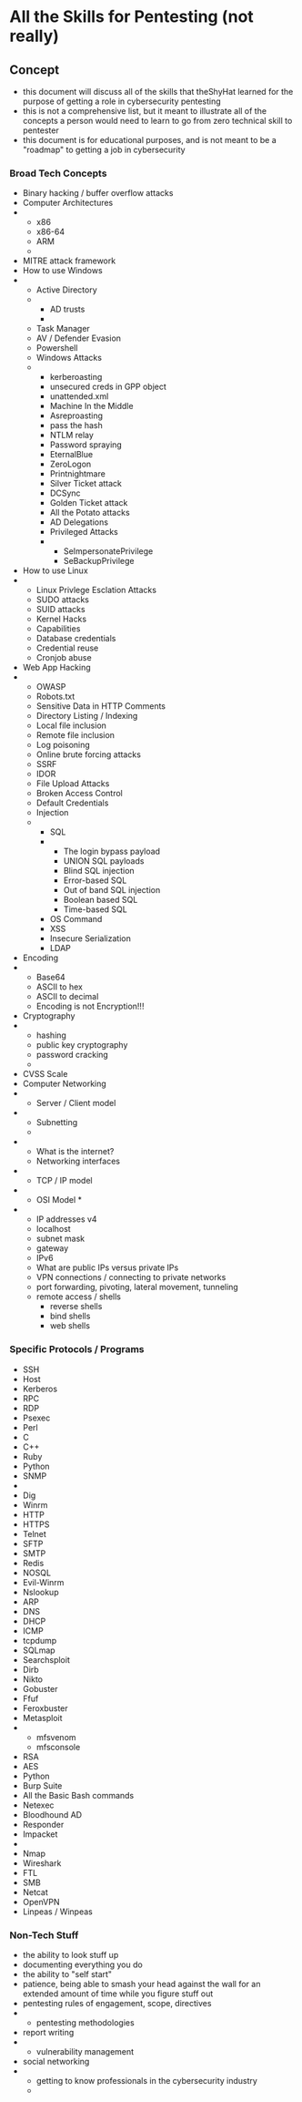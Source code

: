 # All the Skills for Pentesting (not really)
## Concept
* this document will discuss all of the skills that theShyHat learned for the purpose of getting a role in cybersecurity pentesting
* this is not a comprehensive list, but it meant to illustrate all of the concepts a person would need to learn to go from zero technical skill to pentester
* this document is for educational purposes, and is not meant to be a "roadmap" to getting a job in cybersecurity
### Broad Tech Concepts
* Binary hacking / buffer overflow attacks
* Computer Architectures
* * x86
  * x86-64
  * ARM
  * 
* MITRE attack framework
* How to use Windows
* * Active Directory
  * * AD trusts
    * 
  * Task Manager
  * AV / Defender Evasion 
  * Powershell
  * Windows Attacks
  * * kerberoasting
    * unsecured creds in GPP object
    * unattended.xml
    * Machine In the Middle
    * Asreproasting
    * pass the hash
    * NTLM relay
    * Password spraying
    * EternalBlue
    * ZeroLogon
    * Printnightmare
    * Silver Ticket attack
    * DCSync
    * Golden Ticket attack
    * All the Potato attacks
    * AD Delegations
    * Privileged Attacks
    * * SeImpersonatePrivilege
      * SeBackupPrivilege
* How to use Linux
* * Linux Privlege Esclation Attacks
  * SUDO attacks
  * SUID attacks
  * Kernel Hacks
  * Capabilities
  * Database credentials
  * Credential reuse
  * Cronjob abuse
* Web App Hacking
* * OWASP
  * Robots.txt
  * Sensitive Data in HTTP Comments
  * Directory Listing / Indexing
  * Local file inclusion
  * Remote file inclusion
  * Log poisoning
  * Online brute forcing attacks
  * SSRF
  * IDOR
  * File Upload Attacks
  * Broken Access Control
  * Default Credentials
  * Injection
  * * SQL
    * * The login bypass payload
      * UNION SQL payloads
      * Blind SQL injection
      * Error-based SQL
      * Out of band SQL injection
      * Boolean based SQL
      * Time-based SQL
    * OS Command
    * XSS
    * Insecure Serialization
    * LDAP
* Encoding
* * Base64
  * ASCII to hex
  * ASCII to decimal
  * Encoding is not Encryption!!!
* Cryptography
* * hashing
  * public key cryptography
  * password cracking
  * 
* CVSS Scale
* Computer Networking
* * Server / Client model
* * Subnetting
  * 
* * What is the internet?
  * Networking interfaces
* * TCP / IP model
* * OSI Model
    *
* * IP addresses v4
  * localhost
  * subnet mask
  * gateway
  * IPv6
  * What are public IPs versus private IPs
  * VPN connections / connecting to private networks
  * port forwarding, pivoting, lateral movement, tunneling
  * remote access / shells
    * reverse shells
    * bind shells
    * web shells
### Specific Protocols / Programs
* SSH
* Host
* Kerberos
* RPC
* RDP
* Psexec
* Perl
* C
* C++
* Ruby
* Python
* SNMP
* 
* Dig
* Winrm
* HTTP
* HTTPS
* Telnet
* SFTP
* SMTP
* Redis
* NOSQL
* Evil-Winrm
* Nslookup
* ARP
* DNS
* DHCP
* ICMP
* tcpdump
* SQLmap
* Searchsploit
* Dirb
* Nikto
* Gobuster
* Ffuf
* Feroxbuster
* Metasploit
* * mfsvenom
  * mfsconsole
* RSA
* AES
* Python
* Burp Suite
* All the Basic Bash commands
* Netexec
* Bloodhound AD
* Responder
* Impacket
* 
* Nmap
* Wireshark
* FTL
* SMB
* Netcat
* OpenVPN
* Linpeas / Winpeas
### Non-Tech Stuff
* the ability to look stuff up
* documenting everything you do
* the ability to "self start"
* patience, being able to smash your head against the wall for an extended amount of time while you figure stuff out
* pentesting rules of engagement, scope, directives
* * pentesting methodologies
* report writing
* * vulnerability management
* social networking
* * getting to know professionals in the cybersecurity industry
  * 
